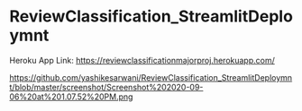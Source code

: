 # ReviewClassification_StreamlitDeploymnt

Heroku App Link: https://reviewclassificationmajorproj.herokuapp.com/

https://github.com/yashikesarwani/ReviewClassification_StreamlitDeploymnt/blob/master/screenshot/Screenshot%202020-09-06%20at%201.07.52%20PM.png
